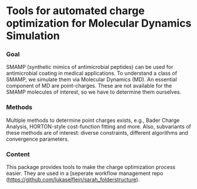 # Tools for automated charge optimization for Molecular Dynamics Simulation

### Goal
SMAMP (synthetic mimics of antimicrobial peptides) can be used for antimicrobial coating in medical applications.
To understand a class of SMAMP, we simulate them via Molecular Dynamics (MD).
An essential component of MD are point-charges.
These are not available for the SMAMP molecules of interest, so we have to determine them ourselves.

### Methods
Multiple methods to determine point charges exists, e.g., Bader Charge Analysis, HORTON-style cost-function fitting and more.
Also, subvariants of these methods are of interest: diverse constraints, different algorithms and convergence parameters.

### Content
This package provides tools to make the charge optimization process easier.
They are used in a [seperate workflow management repo (https://github.com/lukaselflein/sarah_folderstructure).
